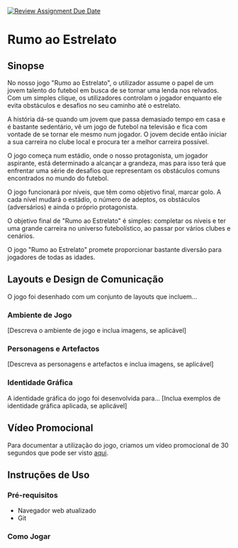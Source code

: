 [![Review Assignment Due Date](https://classroom.github.com/assets/deadline-readme-button-24ddc0f5d75046c5622901739e7c5dd533143b0c8e959d652212380cedb1ea36.svg)](https://classroom.github.com/a/ipevJCXR)
# Rumo ao Estrelato

## Sinopse
No nosso jogo "Rumo ao Estrelato", o utilizador assume o papel de um jovem talento do futebol em busca de se tornar uma lenda nos relvados. Com um simples clique, os utilizadores controlam o jogador enquanto ele evita obstáculos e desafios no seu caminho até o estrelato.

A história dá-se quando um jovem que passa demasiado tempo em casa e é bastante sedentário, vê um jogo de futebol na televisão e fica com vontade de se tornar ele mesmo num jogador. O jovem decide então iniciar a sua carreira no clube local e procura ter a melhor carreira possível.

O jogo começa num estádio, onde o nosso protagonista, um jogador aspirante, está determinado a alcançar a grandeza, mas para isso terá que enfrentar uma série de desafios que representam os obstáculos comuns encontrados no mundo do futebol.

O jogo funcionará por níveis, que têm como objetivo final, marcar golo. A cada nível mudará o estádio, o número de adeptos, os obstáculos (adversários) e ainda o próprio protagonista.

O objetivo final de "Rumo ao Estrelato" é simples: completar os níveis e ter uma grande carreira no universo futebolístico, ao passar por vários clubes e cenários.

O jogo "Rumo ao Estrelato" promete proporcionar bastante diversão para jogadores de todas as idades.

## Layouts e Design de Comunicação
O jogo foi desenhado com um conjunto de layouts que incluem...

### Ambiente de Jogo
[Descreva o ambiente de jogo e inclua imagens, se aplicável]

### Personagens e Artefactos
[Descreva as personagens e artefactos e inclua imagens, se aplicável]

### Identidade Gráfica
A identidade gráfica do jogo foi desenvolvida para...
[Inclua exemplos de identidade gráfica aplicada, se aplicável]

## Vídeo Promocional
Para documentar a utilização do jogo, criamos um vídeo promocional de 30 segundos que pode ser visto [aqui](link_para_o_video).

## Instruções de Uso

### Pré-requisitos
- Navegador web atualizado
- Git

### Como Jogar
